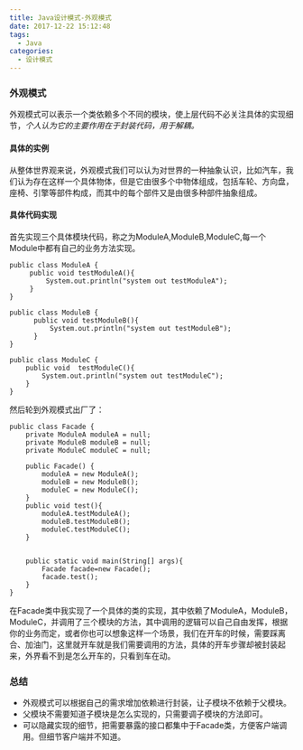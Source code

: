 ```yaml
---
title: Java设计模式-外观模式
date: 2017-12-22 15:12:48
tags:
  - Java
categories:
  - 设计模式
---
```


### 外观模式
外观模式可以表示一个类依赖多个不同的模块，使上层代码不必关注具体的实现细节，*个人认为它的主要作用在于封装代码，用于解耦。*

#### 具体的实例
从整体世界观来说，外观模式我们可以认为对世界的一种抽象认识，比如汽车，我们认为存在这样一个具体物体，但是它由很多个中物体组成，包括车轮、方向盘，座椅、引擎等部件构成，而其中的每个部件又是由很多种部件抽象组成。

#### 具体代码实现
首先实现三个具体模块代码，称之为ModuleA,ModuleB,ModuleC,每一个Module中都有自己的业务方法实现。

```
public class ModuleA {
     public void testModuleA(){
         System.out.println("system out testModuleA");
     }
}
```

```
public class ModuleB {
      public void testModuleB(){
          System.out.println("system out testModuleB");
      }
}

```

```
public class ModuleC {
    public void  testModuleC(){
        System.out.println("system out testModuleC");
    }
}
```
然后轮到外观模式出厂了：

```
public class Facade {
    private ModuleA moduleA = null;
    private ModuleB moduleB = null;
    private ModuleC moduleC = null;

    public Facade() {
        moduleA = new ModuleA();
        moduleB = new ModuleB();
        moduleC = new ModuleC();
    }
    public void test(){
        moduleA.testModuleA();
        moduleB.testModuleB();
        moduleC.testModuleC();
    }


    public static void main(String[] args){
        Facade facade=new Facade();
        facade.test();
    }
}
```

在Facade类中我实现了一个具体的类的实现，其中依赖了ModuleA，ModuleB，ModuleC，并调用了三个模块的方法，其中调用的逻辑可以自己自由发挥，根据你的业务而定，或者你也可以想象这样一个场景，我们在开车的时候，需要踩离合、加油门，这里就开车就是我们需要调用的方法，具体的开车步骤却被封装起来，外界看不到是怎么开车的，只看到车在动。

### 总结
- 外观模式可以根据自己的需求增加依赖进行封装，让子模块不依赖于父模块。
- 父模块不需要知道子模块是怎么实现的，只需要调子模块的方法即可。
- 可以隐藏实现的细节，把需要暴露的接口都集中于Facade类，方便客户端调用。但细节客户端并不知道。
